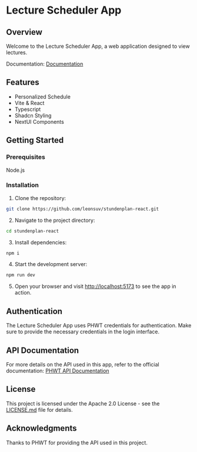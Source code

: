 # Lecture Scheduler App

## Overview
Welcome to the Lecture Scheduler App, a web application designed to view lectures.

Documentation: [Documentation](documentation.md)

## Features
* Personalized Schedule
* Vite & React
* Typescript
* Shadcn Styling
* NextUI Components

## Getting Started
### Prerequisites
Node.js

### Installation
1. Clone the repository:
```bash
git clone https://github.com/leonsuv/stundenplan-react.git
```
2. Navigate to the project directory:
```bash
cd stundenplan-react
```
3. Install dependencies:
```bash
npm i
```
4. Start the development server:
```bash
npm run dev
```
5. Open your browser and visit [http://localhost:5173](http://localhost:5173) to see the app in action.

## Authentication
The Lecture Scheduler App uses PHWT credentials for authentication. Make sure to provide the necessary credentials in the login interface.

## API Documentation
For more details on the API used in this app, refer to the official documentation: [PHWT API Documentation](https://app.phwt.de/api/v2/)

## License
This project is licensed under the Apache 2.0 License - see the [LICENSE.md](https://github.com/leonsuv/stundenplan-react/LICENSE.md) file for details.

## Acknowledgments
Thanks to PHWT for providing the API used in this project.
